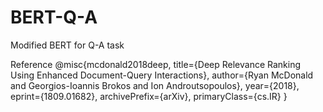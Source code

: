# BERT-Q-A
Modified BERT for Q-A task

Reference
@misc{mcdonald2018deep,
    title={Deep Relevance Ranking Using Enhanced Document-Query Interactions},
    author={Ryan McDonald and Georgios-Ioannis Brokos and Ion Androutsopoulos},
    year={2018},
    eprint={1809.01682},
    archivePrefix={arXiv},
    primaryClass={cs.IR}
}

